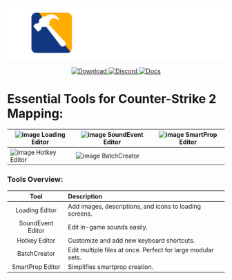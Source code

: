 
<p align="center">
    <a href="https://github.com/dertwist/Hammer5Tools">
        <img alt="header" src="readme/header_0.png" width="512">
    </a>
</p>


<p align="center">
    <a href="https://github.com/dertwist/Hammer5Tools/releases/latest">
        <img src="https://gist.githubusercontent.com/cxmeel/0dbc95191f239b631c3874f4ccf114e2/raw/download.svg" height="45" alt="Download">
    </a>
    <a href="https://discord.gg/JzcHMFbCEC">
        <img src="https://gist.githubusercontent.com/cxmeel/0dbc95191f239b631c3874f4ccf114e2/raw/discord.svg" height="45" alt="Discord">
    </a>
    <a href="https://twist-1.gitbook.io/hammer5tools">
        <img src="https://gist.githubusercontent.com/cxmeel/0dbc95191f239b631c3874f4ccf114e2/raw/docs.svg" height="45" alt="Docs">
    </a>
</p>



# Essential Tools for Counter-Strike 2 Mapping:

| ![image](https://i.imgur.com/7znAlv4.jpeg) Loading Editor | ![image](https://i.imgur.com/HMmbQgR.png) SoundEvent Editor | ![image](https://i.imgur.com/kFjGhI7.png)  SmartProp Editor |
| ----------- | ----------- | ----------- |
| ![image](https://i.imgur.com/D9v7e6w.png) Hotkey Editor | ![image](https://i.imgur.com/cRFsq49.png) BatchCreator |

### Tools Overview:

|        Tool       |                                                                                                                   Description                                                                                                                   |
|:-----------------:|:-----------------------------------------------------------------------------------------------------------------------------------------------------------------------------------------------------------------------------------------------|
| Loading Editor    | Add images, descriptions, and icons to loading screens.                                                                                                                                                              |
| SoundEvent Editor | Edit in-game sounds easily.                                                                                                                                                                                     |
| Hotkey Editor     | Customize and add new keyboard shortcuts.                                                                                                                                                                                        |
| BatchCreator      | Edit multiple files at once. Perfect for large modular sets. |
| SmartProp Editor  | Simplifies smartprop creation.                                                                                                                                                                                       |
